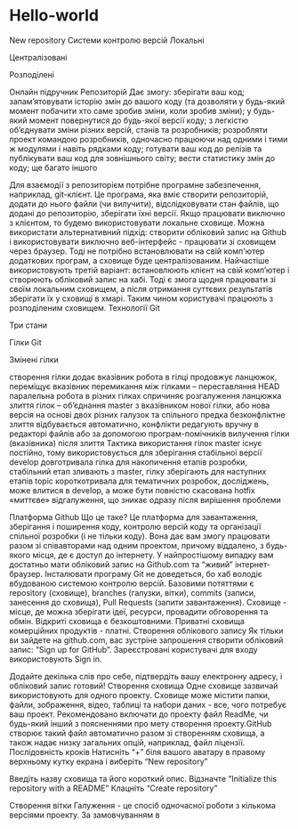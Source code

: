 # Hello-world
New repository
Системи контролю версій
Локальні


Централізовані

Розподілені


Онлайн підручник
Репозиторій
Дає змогу:
зберігати ваш код;
запам’ятовувати історію змін до вашого коду (та дозволяти у будь-який момент побачити хто саме зробив зміни, коли зробив зміни);
у будь-який момент повернутися до будь-якої версії коду;
з легкістю об’єднувати зміни різних версій, станів та розробників;
розробляти проект командою розробників, одночасно працюючи над одними і тими ж модулями і навіть рядками коду;
готувати ваш код до релізів та публікувати ваш код для зовнішнього світу;
вести статистику змін до коду;
ще багато іншого

Для взаємодії з репозиторієм потрібне програмне забезпечення, наприклад, git-клієнт. Це програма, яка вміє створити репозиторій, додати до нього файли (чи вилучити), відслідковувати стан файлів, що додані до репозиторію, зберігати їхні версії. Якщо працювати виключно з клієнтом, то будемо використовувати локальне сховище. Можна використати альтернативний підхід: створити обліковий запис на Github і використовувати виключно веб-інтерфейс - працювати зі сховищем через браузер. Тоді не потрібно встановлювати на свій комп'ютер додаткових програм, а сховище буде централізованим. Найчастіше використовують третій варіант: встановлюють клієнт на свій комп’ютер і створюють обліковий запис на хабі. Тоді є змога щодня працювати зі своїм локальним сховищем, а після отримання суттєвих результатів зберігати їх у сховищі в хмарі. Таким чином користувачі працюють з розподіленим сховищем.
Технології Git


Три стани


Гілки Git


Змінені гілки

створення гілки додає вказівник
робота в гілці продовжує ланцюжок, переміщує вказівник
перемикання між гілками – переставляння HEAD
паралельна робота в різних гілках спричиняє розгалуження ланцюжка
злиття гілок – об’єднання master з вказівником нової гілки, або нова версія на основі двох різних галузок та спільного предка
безконфліктне злиття відбувається автоматично, конфлікти редагують вручну в редакторі файлів або за допомогою програм-помічників
вилучення гілки (вказівника) після злиття
Тактика використання гілок
master існує постійно, тому використовується для зберігання стабільної версії
develop довготривала гілка для накопичення етапів розробки, стабільний етап зливають з master, гілку зберігають для наступних етапів
topic короткотривала для тематичних розробок, досліджень, може влитися в develop, а може бути повністю скасована
hotfix «миттєве» відгалуження, що зникає одразу після вирішення проблеми

Платформа Github
Що це таке?
Це платформа для завантаження, зберігання і поширення коду, контролю версій коду та організації спільної розробки (і не тільки коду). Вона дає вам змогу працювати разом зі співавторами над одним проектом, причому віддалено, з будь-якого місця, де є доступ до інтернету.
У найпростішому випадку вам достатньо мати обліковий запис на Github.com та “живий” інтернет-браузер. Інсталювати програму Git не доведеться, бо хаб володіє вбудованою системою контролю версій.
Базовими потяттями є repository (сховище), branches (галузки, вітки), commits (записи, занесення до сховища), Pull Requests (запити завантаження).
Сховище - місце, де можна зберігати ідеї, ресурси, провадити обговорення та обмін. Відкриті сховища є безкоштовними. Приватні сховища комерційних продуктів - платні.
Створення облікового запису
Як тільки ви зайдете на github.com, вас зустріне запрошення створити обліковий запис: “Sign up for GitHub”. Зареєстровані користувачі для входу використовують Sign in.

Додайте декілька слів про себе, підтвердіть вашу електронну адресу, і обліковий запис готовий!
Створення сховища
Одне сховище зазвичай використовують для одного проекту. Сховище може містити папки, файли, зображення, відео, таблиці та набори даних - все, чого потребує ваш проект. Рекомендовано включати до проекту файл ReadMe, чи будь-який інший з поясненнями про мету створення проекту.GitHub створює такий файл автоматично разом зі створенням сховища, а також надає низку загальних опцій, наприклад, файл ліцензії.
Послідовність кроків
Натисніть “+” біля вашого аватару в правому верхньому кутку екрана і виберіть “New repository”



Введіть назву сховища та його короткий опис.
Відзначте “Initialize this repository with a README”
Клацніть “Create repository”


Створення вітки
Галуження - це спосіб одночасної роботи з кількома версіями проекту.
За замовчуванням в
